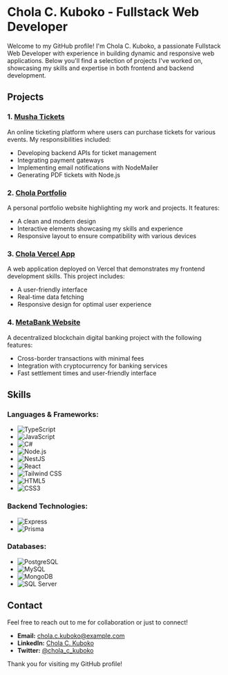 # Chola C. Kuboko - Fullstack Web Developer

Welcome to my GitHub profile! I'm Chola C. Kuboko, a passionate Fullstack Web Developer with experience in building dynamic and responsive web applications. Below you'll find a selection of projects I've worked on, showcasing my skills and expertise in both frontend and backend development.

## Projects

### 1. [Musha Tickets](http://www.mushatickets.com)
An online ticketing platform where users can purchase tickets for various events. My responsibilities included:
- Developing backend APIs for ticket management
- Integrating payment gateways
- Implementing email notifications with NodeMailer
- Generating PDF tickets with Node.js

### 2. [Chola Portfolio](https://cholaport.netlify.app)
A personal portfolio website highlighting my work and projects. It features:
- A clean and modern design
- Interactive elements showcasing my skills and experience
- Responsive layout to ensure compatibility with various devices

### 3. [Chola Vercel App](https://chola.vercel.app)
A web application deployed on Vercel that demonstrates my frontend development skills. This project includes:
- A user-friendly interface
- Real-time data fetching
- Responsive design for optimal user experience

### 4. [MetaBank Website](https://metabank-website.vercel.app/)
A decentralized blockchain digital banking project with the following features:
- Cross-border transactions with minimal fees
- Integration with cryptocurrency for banking services
- Fast settlement times and user-friendly interface

## Skills

### Languages & Frameworks:
- ![TypeScript](https://img.shields.io/badge/-TypeScript-3178C6?logo=typescript&logoColor=white)
- ![JavaScript](https://img.shields.io/badge/-JavaScript-F7DF1E?logo=javascript&logoColor=black)
- ![C#](https://img.shields.io/badge/-C%23-239120?logo=csharp&logoColor=white)
- ![Node.js](https://img.shields.io/badge/-Node.js-339933?logo=node.js&logoColor=white)
- ![NestJS](https://img.shields.io/badge/-NestJS-E0234E?logo=nestjs&logoColor=white)
- ![React](https://img.shields.io/badge/-React-61DAFB?logo=react&logoColor=black)
- ![Tailwind CSS](https://img.shields.io/badge/-Tailwind%20CSS-38B2AC?logo=tailwindcss&logoColor=white)
- ![HTML5](https://img.shields.io/badge/-HTML5-E34F26?logo=html5&logoColor=white)
- ![CSS3](https://img.shields.io/badge/-CSS3-1572B6?logo=css3&logoColor=white)

### Backend Technologies:
- ![Express](https://img.shields.io/badge/-Express.js-000000?logo=express&logoColor=white)
- ![Prisma](https://img.shields.io/badge/-Prisma-2D3748?logo=prisma&logoColor=white)

### Databases:
- ![PostgreSQL](https://img.shields.io/badge/-PostgreSQL-4169E1?logo=postgresql&logoColor=white)
- ![MySQL](https://img.shields.io/badge/-MySQL-00758F?logo=mysql&logoColor=white)
- ![MongoDB](https://img.shields.io/badge/-MongoDB-47A248?logo=mongodb&logoColor=white)
- ![SQL Server](https://img.shields.io/badge/-SQL%20Server-CC2927?logo=microsoftsqlserver&logoColor=white)

## Contact
Feel free to reach out to me for collaboration or just to connect!

- **Email:** chola.c.kuboko@example.com
- **LinkedIn:** [Chola C. Kuboko](https://www.linkedin.com/in/cholackuboko)
- **Twitter:** [@chola_c_kuboko](https://twitter.com/chola_c_kuboko)

Thank you for visiting my GitHub profile!
